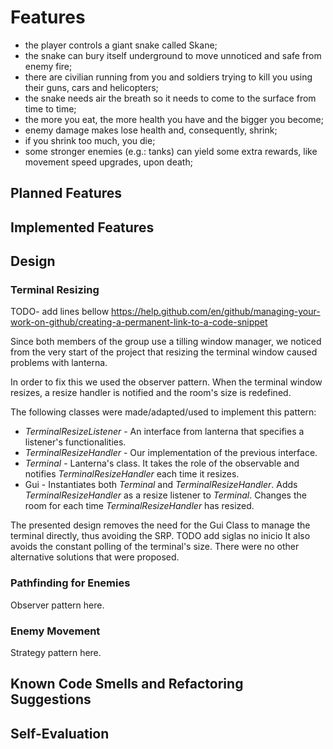 # Features

- the player controls a giant snake called Skane;
- the snake can bury itself underground to move unnoticed and safe from enemy fire;
- there are civilian running from you and soldiers trying to kill you using
  their guns, cars and helicopters;
- the snake needs air the breath so it needs to come to the surface from time
  to time;
- the more you eat, the more health you have and the bigger you become;
- enemy damage makes lose health and, consequently, shrink;
- if you shrink too much, you die;
- some stronger enemies (e.g.: tanks) can yield some extra rewards, like movement
  speed upgrades, upon death;

## Planned Features

## Implemented Features

## Design

### Terminal Resizing

TODO- add lines bellow https://help.github.com/en/github/managing-your-work-on-github/creating-a-permanent-link-to-a-code-snippet

Since both members of the group use a tilling window manager, we
noticed from the very start of the project that resizing the terminal
window caused problems with lanterna.

In order to fix this we used the observer pattern. When the terminal
window resizes, a resize handler is notified and the room's size is
redefined.

The following classes were made/adapted/used to implement this pattern:

- _TerminalResizeListener_ - An interface from lanterna that specifies a
  listener's functionalities.
- _TerminalResizeHandler_ - Our implementation of the previous interface.
- _Terminal_ - Lanterna's class. It takes the role of the observable and
  notifies _TerminalResizeHandler_ each time it resizes.
- Gui - Instantiates both _Terminal_ and _TerminalResizeHandler_. Adds
  _TerminalResizeHandler_ as a resize listener to _Terminal_. Changes
  the room for each time _TerminalResizeHandler_ has resized.

The presented design removes the need for the Gui Class to manage the
terminal directly, thus avoiding the SRP. TODO add siglas no inicio
It also avoids the constant polling of the terminal's size.
There were no other alternative solutions that were proposed.

### Pathfinding for Enemies

Observer pattern here.

### Enemy Movement

Strategy pattern here.

## Known Code Smells and Refactoring Suggestions

## Self-Evaluation

